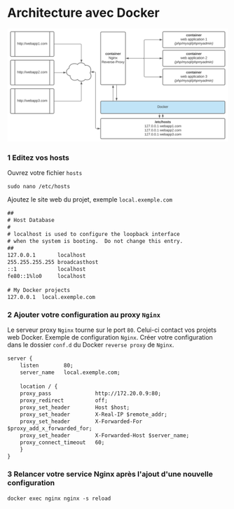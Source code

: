 # Architecture avec Docker

![Contribution guidelines for this project](doc/schema.svg)

### 1 Editez vos hosts

Ouvrez votre fichier `hosts`

````
sudo nano /etc/hosts
````

Ajoutez le site web du projet, exemple `local.exemple.com`

````
##
# Host Database
#
# localhost is used to configure the loopback interface
# when the system is booting.  Do not change this entry.
##
127.0.0.1       localhost
255.255.255.255 broadcasthost
::1             localhost
fe80::1%lo0     localhost

# My Docker projects
127.0.0.1  local.exemple.com
````
### 2 Ajouter votre configuration au proxy `Nginx`

Le serveur proxy `Nginx` tourne sur le port `80`. Celui-ci contact vos projets web Docker.
Exemple de configuration `Nginx`. Créer votre configuration dans le dossier `conf.d` du Docker `reverse proxy` de `Nginx`. 

````
server {
    listen        80;
    server_name   local.exemple.com;
    
    location / {
    proxy_pass              http://172.20.0.9:80;
    proxy_redirect          off;
    proxy_set_header        Host $host;
    proxy_set_header        X-Real-IP $remote_addr;
    proxy_set_header        X-Forwarded-For $proxy_add_x_forwarded_for;
    proxy_set_header        X-Forwarded-Host $server_name;
    proxy_connect_timeout   60;
    }
}
````

### 3 Relancer votre service Nginx après l'ajout d'une nouvelle configuration

````
docker exec nginx nginx -s reload
````